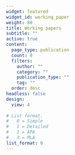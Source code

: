 ```yaml
---
widget: featured
widget_id: working_paper
weight: 80
title: Working papers
subtitle: ""
active: true
content:
  page_type: publication
  count: 0
  filters:
    author: ""
    category: ""
    publication_type: ""
    tag: ""
  order: desc
headless: false
design:
  view: 4
  
# List format.
#   0 = Simple
#   1 = Detailed
#   2 = APA
#   3 = MLA
list_format: 0
---
```


